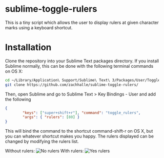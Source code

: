 # sublime-toggle-rulers

This is a tiny script which allows the user to display rulers at given character marks using a keyboard shortcut.

# Installation

Clone the repository into your Sublime Text packages directory. If you install Sublime normally, this can be done with the following terminal commands on OS X:

```bash
cd ~/Library/Application\ Support/Sublime\ Text\ 3/Packages/User/ToggleRulers.py
git clone https://github.com/zachhalle/sublime-toggle-rulers/
```

Then, open Sublime and go to Sublime Text > Key Bindings - User and add the following

```json
{ 
    	"keys": ["super+shift+r"], "command": "toggle_rulers", 
    	"args": { "rulers": [80] } 
}
```

This will bind the command to the shortcut command-shift-r on OS X, but you can whatever shortcut makes you happy. The rulers displayed can be changed by modifying the rulers list.

Without rulers:
![No rulers](http://i.imgur.com/BcxkKbG.png)
With rulers:
![Yes rulers](http://i.imgur.com/EWOIU2d.png)
